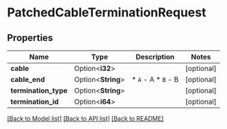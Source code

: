 # PatchedCableTerminationRequest

## Properties

Name | Type | Description | Notes
------------ | ------------- | ------------- | -------------
**cable** | Option<**i32**> |  | [optional]
**cable_end** | Option<**String**> | * `A` - A * `B` - B | [optional]
**termination_type** | Option<**String**> |  | [optional]
**termination_id** | Option<**i64**> |  | [optional]

[[Back to Model list]](../README.md#documentation-for-models) [[Back to API list]](../README.md#documentation-for-api-endpoints) [[Back to README]](../README.md)


